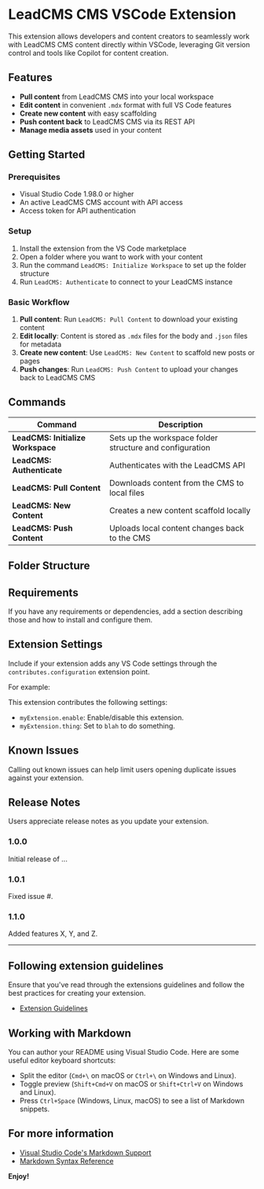 # LeadCMS CMS VSCode Extension

This extension allows developers and content creators to seamlessly work with LeadCMS CMS content directly within VSCode, leveraging Git version control and tools like Copilot for content creation.

## Features

- **Pull content** from LeadCMS CMS into your local workspace
- **Edit content** in convenient `.mdx` format with full VS Code features
- **Create new content** with easy scaffolding 
- **Push content back** to LeadCMS CMS via its REST API
- **Manage media assets** used in your content

## Getting Started

### Prerequisites

- Visual Studio Code 1.98.0 or higher
- An active LeadCMS CMS account with API access
- Access token for API authentication

### Setup

1. Install the extension from the VS Code marketplace
2. Open a folder where you want to work with your content
3. Run the command `LeadCMS: Initialize Workspace` to set up the folder structure
4. Run `LeadCMS: Authenticate` to connect to your LeadCMS instance

### Basic Workflow

1. **Pull content**: Run `LeadCMS: Pull Content` to download your existing content
2. **Edit locally**: Content is stored as `.mdx` files for the body and `.json` files for metadata
3. **Create new content**: Use `LeadCMS: New Content` to scaffold new posts or pages
4. **Push changes**: Run `LeadCMS: Push Content` to upload your changes back to LeadCMS CMS

## Commands

| Command | Description |
|---------|-------------|
| **LeadCMS: Initialize Workspace** | Sets up the workspace folder structure and configuration |
| **LeadCMS: Authenticate** | Authenticates with the LeadCMS API |
| **LeadCMS: Pull Content** | Downloads content from the CMS to local files |
| **LeadCMS: New Content** | Creates a new content scaffold locally |
| **LeadCMS: Push Content** | Uploads local content changes back to the CMS |

## Folder Structure

## Requirements

If you have any requirements or dependencies, add a section describing those and how to install and configure them.

## Extension Settings

Include if your extension adds any VS Code settings through the `contributes.configuration` extension point.

For example:

This extension contributes the following settings:

* `myExtension.enable`: Enable/disable this extension.
* `myExtension.thing`: Set to `blah` to do something.

## Known Issues

Calling out known issues can help limit users opening duplicate issues against your extension.

## Release Notes

Users appreciate release notes as you update your extension.

### 1.0.0

Initial release of ...

### 1.0.1

Fixed issue #.

### 1.1.0

Added features X, Y, and Z.

---

## Following extension guidelines

Ensure that you've read through the extensions guidelines and follow the best practices for creating your extension.

* [Extension Guidelines](https://code.visualstudio.com/api/references/extension-guidelines)

## Working with Markdown

You can author your README using Visual Studio Code. Here are some useful editor keyboard shortcuts:

* Split the editor (`Cmd+\` on macOS or `Ctrl+\` on Windows and Linux).
* Toggle preview (`Shift+Cmd+V` on macOS or `Shift+Ctrl+V` on Windows and Linux).
* Press `Ctrl+Space` (Windows, Linux, macOS) to see a list of Markdown snippets.

## For more information

* [Visual Studio Code's Markdown Support](http://code.visualstudio.com/docs/languages/markdown)
* [Markdown Syntax Reference](https://help.github.com/articles/markdown-basics/)

**Enjoy!**
